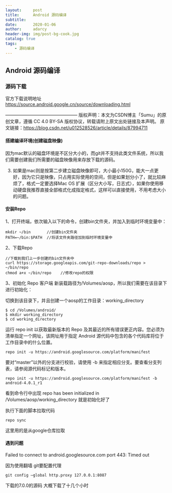 ```yaml
---
layout:     post
title:      Android 源码编译
subtitle:  
date:       2020-01-06
author:     adarcy
header-img: img/post-bg-cook.jpg
catalog: true
tags:
    - 源码编译
---
```


## Android 源码编译
### 源码下载
官方下载说明地址 https://source.android.google.cn/source/downloading.html


————————————————
版权声明：本文为CSDN博主「Sumu」的原创文章，遵循 CC 4.0 BY-SA 版权协议，转载请附上原文出处链接及本声明。
原文链接：https://blog.csdn.net/u012528526/article/details/87994711

#### 搭建编译环境(创建磁盘映像)
因为mac默认的磁盘环境是不区分大小的，而git并不支持此类文件系统，所以我们需要创建我们所需要的磁盘映像用来存放下载的源码。

<!--首先你需要找在mac上的磁盘工具，一般是在应用程序列表-其他文件夹里面。
![](https://img-blog.csdnimg.cn/20190227223659782.png?x-oss-process=image/watermark,type_ZmFuZ3poZW5naGVpdGk,shadow_10,text_aHR0cHM6Ly9ibG9nLmNzZG4ubmV0L3UwMTI1Mjg1MjY=,size_16,color_FFFFFF,t_70#pic_center)
2. 如果你是想从mac上分一块区域，选择磁盘然后新建空白映像。
![](https://img-blog.csdnimg.cn/20190227230714191.png?x-oss-process=image/watermark,type_ZmFuZ3poZW5naGVpdGk,shadow_10,text_aHR0cHM6Ly9ibG9nLmNzZG4ubmV0L3UwMTI1Mjg1MjY=,size_16,color_FFFFFF,t_70#pic_center)

![](https://img-blog.csdnimg.cn/20190228103540857.png?x-oss-process=image/watermark,type_ZmFuZ3poZW5naGVpdGk,shadow_10,text_aHR0cHM6Ly9ibG9nLmNzZG4ubmV0L3UwMTI1Mjg1MjY=,size_16,color_FFFFFF,t_70#pic_center)-->
3. 如果是mac则是按第二步建立磁盘映像即可，大小最小150G，能大一点更好，因为它只是映像，只占用实际使用的空间，但是如果划分小了，就比较麻烦了，格式一定要选择Mac OS 扩展（区分大小写，日志式），如果你使用移动硬盘我推荐直接全部格式化成指定格式，这样可以直接使用，不用考虑大小的问题。

#### 安装Repo

1、打开终端，依次输入以下的命令，创建bin文件夹，并加入到临时环境变量中：
		
	mkdir ~/bin       //创建bin文件夹
	PATH=~/bin:$PATH  //将该文件夹路径加到临时环境变量中
   
2、下载Repo

	//下载到我们上一步创建的bin文件夹中
	curl https://storage.googleapis.com/git-repo-downloads/repo > ~/bin/repo 
	chmod a+x ~/bin/repo    //修改repo的权限

3、初始化 Repo 客户端
新装载路径为/Volumes/aosp，所以我们需要在该目录下进行初始化：

切换到该目录下，并且创建一个aosp的工作目录：working_directory

	$ cd /Volumes/android/
	$ mkdir working_directory
	$ cd working_directory
	
运行 repo init 以获取最新版本的 Repo 及其最近的所有错误更正内容。您必须为清单指定一个网址，该网址用于指定 Android 源代码中包含的各个代码库将位于工作目录中的什么位置。

	repo init -u https://android.googlesource.com/platform/manifest

要对“master”以外的分支进行校验，请使用 -b 来指定相应分支。要查看分支列表，请参阅源代码标记和版本。

	repo init -u https://android.googlesource.com/platform/manifest -b android-4.0.1_r1

看到命令行中出现  repo has been initialized in /Volumes/aosp/working_directory  就是初始化好了

执行下面的脚本拉取代码

	repo sync
	
这里用的是从google仓库拉取

#### 遇到问题
Failed to connect to android.googlesource.com port 443: Timed out

因为使用翻墙 git要配置代理

	git config –global http.proxy 127.0.0.1:8087

下载的7.0.0的源码  大概下载了十几个小时

